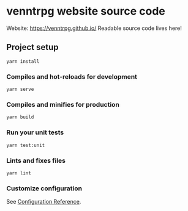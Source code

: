 # venntrpg website source code

Website: https://venntrpg.github.io/
Readable source code lives here!

## Project setup

```
yarn install
```

### Compiles and hot-reloads for development

```
yarn serve
```

### Compiles and minifies for production

```
yarn build
```

### Run your unit tests

```
yarn test:unit
```

### Lints and fixes files

```
yarn lint
```

### Customize configuration

See [Configuration Reference](https://cli.vuejs.org/config/).
